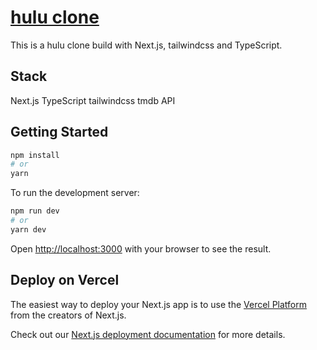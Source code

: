 # [hulu clone](https://hulu-clone-next-typescript-tailwind.vercel.app/)

This is a hulu clone build with Next.js, tailwindcss and TypeScript.

## Stack

Next.js
TypeScript
tailwindcss
tmdb API

## Getting Started

```bash
npm install
# or
yarn
```

To run the development server:

```bash
npm run dev
# or
yarn dev
```

Open [http://localhost:3000](http://localhost:3000) with your browser to see the result.

## Deploy on Vercel

The easiest way to deploy your Next.js app is to use the [Vercel Platform](https://vercel.com/new?utm_medium=default-template&filter=next.js&utm_source=create-next-app&utm_campaign=create-next-app-readme) from the creators of Next.js.

Check out our [Next.js deployment documentation](https://nextjs.org/docs/deployment) for more details.
